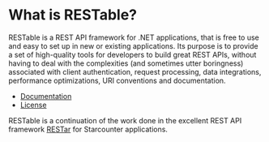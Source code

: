 # What is RESTable?

RESTable is a REST API framework for .NET applications, that is free to use and easy to set up in new or existing applications. Its purpose is to provide a set of high-quality tools for developers to build great REST APIs, without having to deal with the complexities (and sometimes utter boringness) associated with client authentication, request processing, data integrations, performance optimizations, URI conventions and documentation.

- [Documentation](https://erikvk.github.io/RESTable)
- [License](LICENSE.txt)

RESTable is a continuation of the work done in the excellent REST API framework [RESTar](https://github.com/Opportunity-Holding/RESTar) for Starcounter applications.